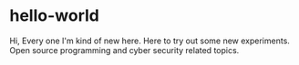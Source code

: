 # hello-world
Hi, Every one I'm kind of new here. Here to try out some new experiments.
Open source programming and cyber security related topics.
